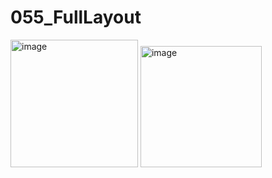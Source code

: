 # 055_FullLayout

<img width="204" alt="image" src="https://github.com/thariqazhar/055_FullLayout/assets/114936593/1a80735a-0ec9-4bab-a8c8-141b4c94d887">

<img width="194" alt="image" src="https://github.com/thariqazhar/055_FullLayout/assets/114936593/3e1314ab-8010-41ed-97dd-feca83dde6ec">

